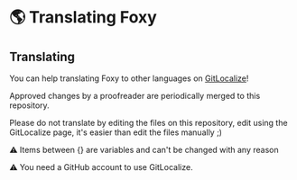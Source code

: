 # 🌎 Translating Foxy

## Translating

You can help translating Foxy to other languages on [GitLocalize](https://gitlocalize.com/repo/10171)!

Approved changes by a proofreader are periodically merged to this repository.

Please do not translate by editing the files on this repository, edit using the GitLocalize page, it's easier than edit the files manually ;)

⚠ Items between {} are variables and can't be changed with any reason

⚠ You need a GitHub account to use GitLocalize.
